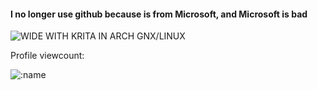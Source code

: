 #### I no longer use github because is from Microsoft, and Microsoft is bad 

![WIDE WITH KRITA IN ARCH GNX/LINUX](https://ii.zzls.xyz/FCJZLMI.png)

Profile viewcount:

<img src="https://count.getloli.com/get/@:Patrixsin?theme=gelbooru" alt=":name" />
